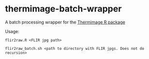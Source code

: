 # thermimage-batch-wrapper
A batch processing wrapper for the [Thermimage R package](https://github.com/gtatters/Thermimage)

Usage:
```shell
flir2raw.R <FLIR jpg path>
```
```shell
flir2raw_batch.sh <path to directory with FLIR jpgs. Does not do recursion>
```
